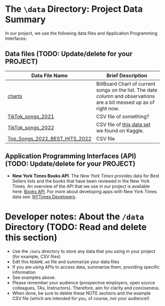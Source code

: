# The `\data` Directory: Project Data Summary

In our project, we use the following data files and Application Programming Interfaces:

## Data files (TODO: Update/delete for your PROJECT)
|Data File Name | Brief Description|
|---------------| -----------------|
|[charts](../charts.csv) | BillBoard Chart of current songs on the list. The date column and observations are a bit messed up as of right now.
|[TikTok_songs_2021](../TikTok_songs_2021.csv) | CSV file of something?
|[TikTok_songs_2022](../TikTok_songs_2022.csv) | CSV file of [this data set](https://www.kaggle.com/datasets/sveta151/tiktok-popular-songs-2022) we found on Kaggle.
|[Top_Songs_2022_BEST_HITS_2022](../Top_Songs_2022_BEST_HITS_2022.csv)| CSV file 

## Application Programming Interfaces (API) (TODO: Update/delete for your PROJECT)

* **New York Times Books API**. The _New York Times_ provides data for Best
Sellers lists and the books that have been reviewed in the New York Times. An overview of the API that we use in our project is available here: [Books API](https://developer.nytimes.com/docs/books-product/1/overview). For more about developing apps with New York Times data see: [NYTimes Developers](https://developer.nytimes.com/).

# Developer notes: About the `/data` Directory (TODO: Read and delete this section)

* Use the `/data` directory to store any data that you using in your project (for example, CSV files)
* Edit this `README.md` file and summarize your data files
* If you are using APIs to access data, summarize them, providing specific information
* See examples above.
* Please remember your audience (prospective employers, open source colleagues, TAs, Instructors). Therefore,
aim for clarity and conciseness.
* When done, be sure to delete these NOTE sections and the example CSV file (which are intended for you, of course, not your audience!)
